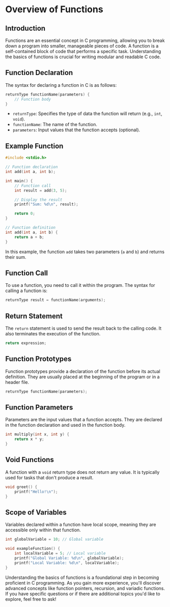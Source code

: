 # Overview of Functions

## Introduction

Functions are an essential concept in C programming, allowing you to break down a program into smaller, manageable
pieces of code. A function is a self-contained block of code that performs a specific task. Understanding the basics of
functions is crucial for writing modular and readable C code.

## Function Declaration

The syntax for declaring a function in C is as follows:

```c
returnType functionName(parameters) {
    // Function body
}
```

- `returnType`: Specifies the type of data the function will return (e.g., `int`, `void`).
- `functionName`: The name of the function.
- `parameters`: Input values that the function accepts (optional).

## Example Function

```c
#include <stdio.h>

// Function declaration
int add(int a, int b);

int main() {
    // Function call
    int result = add(3, 5);

    // Display the result
    printf("Sum: %d\n", result);

    return 0;
}

// Function definition
int add(int a, int b) {
    return a + b;
}
```

In this example, the function `add` takes two parameters (`a` and `b`) and returns their sum.

## Function Call

To use a function, you need to call it within the program. The syntax for calling a function is:

```c
returnType result = functionName(arguments);
```

## Return Statement

The `return` statement is used to send the result back to the calling code. It also terminates the execution of the
function.

```c
return expression;
```

## Function Prototypes

Function prototypes provide a declaration of the function before its actual definition. They are usually placed at the
beginning of the program or in a header file.

```c
returnType functionName(parameters);
```

## Function Parameters

Parameters are the input values that a function accepts. They are declared in the function declaration and used in the
function body.

```c
int multiply(int x, int y) {
    return x * y;
}
```

## Void Functions

A function with a `void` return type does not return any value. It is typically used for tasks that don't produce a
result.

```c
void greet() {
    printf("Hello!\n");
}
```

## Scope of Variables

Variables declared within a function have local scope, meaning they are accessible only within that function.

```c
int globalVariable = 10; // Global variable

void exampleFunction() {
    int localVariable = 5; // Local variable
    printf("Global Variable: %d\n", globalVariable);
    printf("Local Variable: %d\n", localVariable);
}
```

Understanding the basics of functions is a foundational step in becoming proficient in C programming. As you gain more
experience, you'll discover advanced concepts like function pointers, recursion, and variadic functions. If you have
specific questions or if there are additional topics you'd like to explore, feel free to ask!
